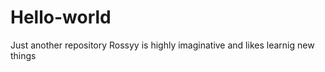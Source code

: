 # Hello-world
Just another repository
Rossyy is highly imaginative and likes learnig new things      
